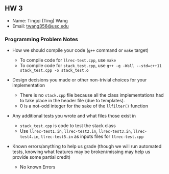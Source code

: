 ## HW 3

 - Name: Tingqi (Ting) Wang
 - Email: twang356@usc.edu

### Programming Problem Notes

 - How we should compile your code (`g++` command or `make` target)
	- To compile code for `llrec-test.cpp`, use `make`
	- To compile code for `stack_test.cpp`, use `g++ -g -Wall --std=c++11 stack_test.cpp -o stack_test.o`


 - Design decisions you made or other non-trivial choices for your implementation
	- There is no `stack.cpp` file because all the class implementations had to take place in the header file (due to templates).
	- 0 is a not-odd integer for the sake of the `llfilter()` function


 - Any additional tests you wrote and what files those exist in
	- `stack_test.cpp` is code to test the stack class
	- Use `llrec-test1.in`, `llrec-test2.in`, `llrec-test3.in`, `llrec-test4.in`, `llrec-test5.in` as inputs files for `llrec-test.cpp`


 - Known errors/anything to help us grade (though we will run automated tests,
knowing what features may be broken/missing may help us provide some partial credit)
	- No known Errors